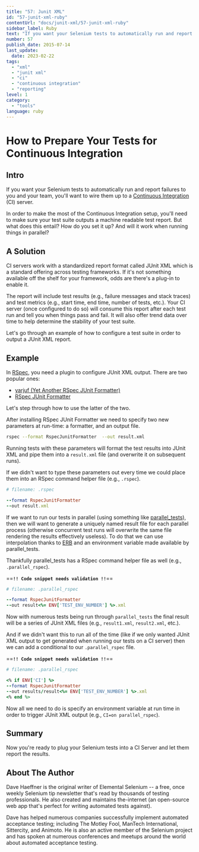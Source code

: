 ```yaml
---
title: "57: Junit XML"
id: "57-junit-xml-ruby"
contentUrl: "docs/junit-xml/57-junit-xml-ruby"
sidebar_label: Ruby
text: "If you want your Selenium tests to automatically run and report failures to you and your team, you'll want to wire them up to a Continuous Integration server."
number: 57
publish_date: 2015-07-14
last_update:
  date: 2023-02-22
tags:
  - "xml"
  - "junit xml"
  - "ci"
  - "continuous integration"
  - "reporting"
level: 1
category:
  - "tools"
language: ruby
---
```


# How to Prepare Your Tests for Continuous Integration

## Intro

If you want your Selenium tests to automatically run and report failures to you and your team, you'll want to wire them up to a [Continuous Integration](http://en.wikipedia.org/wiki/Continuous_integration) (CI) server.

In order to make the most of the Continuous Integration setup, you'll need to make sure your test suite outputs a machine readable test report. But what does this entail? How do you set it up? And will it work when running things in parallel?

## A Solution

CI servers work with a standardized report format called JUnit XML which is a standard offering across testing frameworks. If it's not something available off the shelf for your framework, odds are there's a plug-in to enable it.

The report will include test results (e.g., failure messages and stack traces) and test metrics (e.g., start time, end time, number of tests, etc.). Your CI server (once configured to do so) will consume this report after each test run and tell you when things pass and fail. It will also offer trend data over time to help determine the stability of your test suite.

Let's go through an example of how to configure a test suite in order to output a JUnit XML report.

## Example

In [RSpec](http://rspec.info/), you need a plugin to configure JUnit XML output. There are two popular ones:

- [yarjuf (Yet Another RSpec JUnit Formatter)](https://github.com/natritmeyer/yarjuf)
- [RSpec JUnit Formatter](https://github.com/sj26/rspec_junit_formatter)

Let's step through how to use the latter of the two.

After installing RSpec JUnit Formatter we need to specify two new parameters at run-time: a formatter, and an output file.

```sh
rspec --format RspecJunitFormatter  --out result.xml
```

Running tests with these parameters will format the test results into JUnit XML and pipe them into a `result.xml` file (and overwrite it on subsequent runs).

If we didn't want to type these parameters out every time we could place them into an RSpec command helper file (e.g., `.rspec`).

```ruby
# filename: .rspec

--format RspecJunitFormatter
--out result.xml
```

If we want to run our tests in parallel (using something like [parallel_tests](https://github.com/grosser/parallel_tests)), then we will want to generate a uniquely named result file for each parallel process (otherwise concurrent test runs will overwrite the same file rendering the results effectively useless). To do that we can use interpolation thanks to [ERB](http://www.stuartellis.eu/articles/erb/) and an environment variable made available by parallel_tests.

Thankfully parallel_tests has a RSpec command helper file as well (e.g., `.parallel_rspec`).

==**`!! Code snippet needs validation !!`**==

```ruby
# filename: .parallel_rspec

--format RspecJunitFormatter
--out result<%= ENV['TEST_ENV_NUMBER'] %>.xml
```

Now with numerous tests being run through `parallel_tests` the final result will be a series of JUnit XML files (e.g., `result1.xml`, `result2.xml`, etc.).

And if we didn't want this to run all of the time (like if we only wanted JUnit XML output to get generated when running our tests on a CI server) then we can add a conditional to our `.parallel_rspec` file.

==**`!! Code snippet needs validation !!`**==

```ruby
# filename: .parallel_rspec

<% if ENV['CI'] %>
--format RspecJunitFormatter
--out results/result<%= ENV['TEST_ENV_NUMBER'] %>.xml
<% end %>
```

Now all we need to do is specify an environment variable at run time in order to trigger JUnit XML output (e.g., `CI=on parallel_rspec`).

## Summary

Now you're ready to plug your Selenium tests into a CI Server and let them report the results.

## About The Author

Dave Haeffner is the original writer of Elemental Selenium -- a free, once weekly Selenium tip newsletter that's read by thousands of testing professionals. He also created and maintains the-internet (an open-source web app that's perfect for writing automated tests against).

Dave has helped numerous companies successfully implement automated acceptance testing; including The Motley Fool, ManTech International, Sittercity, and Animoto. He is also an active member of the Selenium project and has spoken at numerous conferences and meetups around the world about automated acceptance testing.
